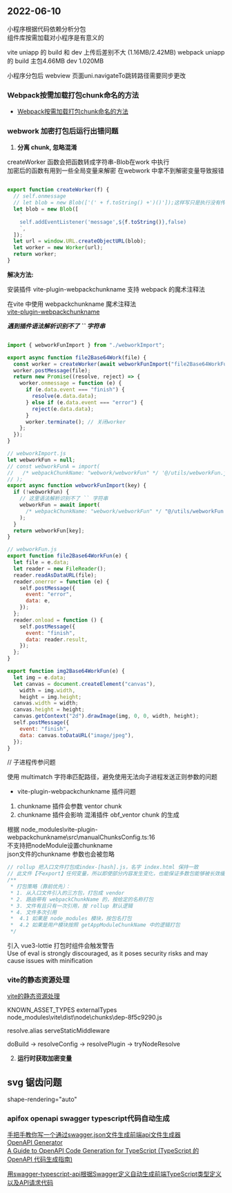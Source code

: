
## 2022-06-10

小程序根据代码依赖分析分包  
组件库按需加载对小程序是有意义的

vite uniapp 的 build 和 dev 上传后差别不大 (1.16MB/2.42MB)
webpack uniapp 的 build 主包4.66MB dev 1.020MB

小程序分包后 webview 页面uni.navigateTo跳转路径需要同步更改

### Webpack按需加载打包chunk命名的方法
- [Webpack按需加载打包chunk命名的方法](https://www.yisu.com/zixun/159986.html)

### webwork 加密打包后运行出错问题

1. **分离 chunk, 忽略混淆**

createWorker 函数会把函数转成字符串-Blob在work 中执行  
加密后的函数有用到一些全局变量来解密 在webwork 中拿不到解密变量导致报错  

```js

export function createWorker(f) {
  // self.onmessage
  // let blob = new Blob(['(' + f.toString() +')()']);这样写只是执行没有传参
  let blob = new Blob([
    `
    self.addEventListener('message',${f.toString()},false)
    `,
  ]);
  let url = window.URL.createObjectURL(blob);
  let worker = new Worker(url);
  return worker;
}
```
**解决方法:**

安装插件 vite-plugin-webpackchunkname 支持 webpack 的魔术注释法

在vite 中使用 webpackchunkname 魔术注释法  
[vite-plugin-webpackchunkname](https://github.com/CaptainLiao/vite-plugin-webpackchunkname)  

***遇到插件语法解析识别不了 `` 字符串***

```js

import { webworkFunImport } from "./webworkImport";

export async function file2Base64Work(file) {
  const worker = createWorker(await webworkFunImport("file2Base64WorkFun"));
  worker.postMessage(file);
  return new Promise((resolve, reject) => {
    worker.onmessage = function (e) {
      if (e.data.event === "finish") {
        resolve(e.data.data);
      } else if (e.data.event === "error") {
        reject(e.data.data);
      }
      worker.terminate(); // 关闭worker
    };
  });
}
```

```js
// webworkImport.js
let webworkFun = null;
// const webworkFunA = import(
//   /* webpackChunkName: "webwork/webworkFun" */ '@/utils/webworkFun.js'
// );
export async function webworkFunImport(key) {
  if (!webworkFun) {
    // 这里语法解析识别不了 `` 字符串
    webworkFun = await import(
      /* webpackChunkName: "webwork/webworkFun" */ "@/utils/webworkFun.js"
    );
  }
  return webworkFun[key];
}
```

```js
// webworkFun.js
export function file2Base64WorkFun(e) {
  let file = e.data;
  let reader = new FileReader();
  reader.readAsDataURL(file);
  reader.onerror = function (e) {
    self.postMessage({
      event: "error",
      data: e,
    });
  };
  reader.onload = function () {
    self.postMessage({
      event: "finish",
      data: reader.result,
    });
  };
}

export function img2Base64WorkFun(e) {
  let img = e.data;
  let canvas = document.createElement("canvas"),
    width = img.width,
    height = img.height;
  canvas.width = width;
  canvas.height = height;
  canvas.getContext("2d").drawImage(img, 0, 0, width, height);
  self.postMessage({
    event: "finish",
    data: canvas.toDataURL("image/jpeg"),
  });
}

```

// 子进程传参问题


使用 multimatch 字符串匹配路径，避免使用无法向子进程发送正则参数的问题

-  vite-plugin-webpackchunkname 插件问题
  1. chunkname 插件会参数 ventor chunk
  2. chunkname 插件会影响 混淆插件 obf_ventor chunk 的生成 

根据 node_modules\vite-plugin-webpackchunkname\src\manualChunksConfig.ts:16  
不支持把nodeModule设置chunkname  
json文件的chunkname 参数也会被忽略
```js
// rollup 把入口文件打包成index-[hash].js，名字 index.html 保持一致
// 此文件【不export】任何变量，所以即使部分内容发生变化，也能保证多数包能够被长效缓存
/**
 * 打包策略（靠前优先）：
 * 1. 从入口文件引入的三方包，打包成 vendor
 * 2. 路由带有 webpackChunkName 的，按给定的名称打包
 * 3. 文件有且只有一次引用，按 rollup 默认逻辑
 * 4. 文件多次引用
 *  4.1 如果是 node_modules 模块，按包名打包
 *  4.2 如果是用户模块按照 getAppModuleChunkName 中的逻辑打包
 */

```

引入 vue3-lottie 打包时组件会触发警告  
Use of eval is strongly discouraged, as it poses security risks and may cause issues with minification

### vite的静态资源处理
[vite的静态资源处理](https://github.com/vitejs/vite/blob/main/packages/vite/src/node/constants.ts)


KNOWN_ASSET_TYPES externalTypes node_modules\vite\dist\node\chunks\dep-8f5c9290.js

resolve.alias
serveStaticMiddleware  

doBuild -> resolveConfig -> resolvePlugin -> tryNodeResolve  

2. **运行时获取加密变量**


## svg 锯齿问题

 shape-rendering="auto"

### apifox openapi swagger typescript代码自动生成

[手把手教你写一个通过swagger.json文件生成前端api文件生成器](https://juejin.cn/post/7019170615198220296)  
[OpenAPI Generator](https://openapi-generator.tech/docs/installation)  
[A Guide to OpenAPI Code Generation for TypeScript (TypeScript 的 OpenAPI 代码生成指南)](https://www.stefanwille.com/2021/05/2021-05-30-openapi-code-generator-for-typescript)  


[用swagger-typescript-api根据Swagger定义自动生成前端TypeScript类型定义以及API请求代码](https://www.jianshu.com/p/c7a27468befe)
